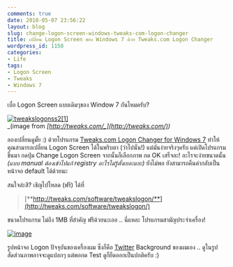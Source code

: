 ```yaml
---
comments: true
date: 2010-05-07 23:56:22
layout: blog
slug: change-logon-screen-windows-tweaks-com-logon-changer
title: เปลี่ยน Logon Screen ของ Windows 7 ด้วย Tweaks.com Logon Changer
wordpress_id: 1158
categories:
- Life
tags:
- Logon Screen
- Tweaks
- Windows 7
---
```


เบื่อ Logon Screen แบบเดิมๆของ Window 7 กันไหมครับ? 

 

[![tweakslogonss2[1]](http://www.armno.in.th/wp-content/uploads/2010/05/tweakslogonss21_thumb.jpg)](http://www.armno.in.th/wp-content/uploads/2010/05/tweakslogonss21.jpg)       
_(image from _[_http://tweaks.com/_](http://tweaks.com/)_)_

 

ลองเปลี่ยนดูมั้ย :) ด้วยโปรแกรม [Tweaks.com Logon Changer for Windows 7](http://tweaks.com/software/tweakslogon/) ทำให้คุณสามารถเปลี่ยน Logon Screen ได้ในพริบตา (ว่าไปนั่น!) แต่มันง่ายจริงๆครับ แค่เปิดโปรแกรมขึ้นมา กดปุ่ม Change Logon Screen จากนั้นก็เลือกภาพ กด OK เสร็จละ! อะไรจะง่ายขนาดนั้น _(แบบ manual ต้องเข้าไปแก้ registry อะไรไม่รู้ตั้งเยอะแยะ)_ ยังไม่พอ ยังสามารถคืนค่ากลับเป็นหน้าจอ default ได้ด้วยนะ

 

สนใจล่ะสิ? เชิญไปโหลด (ฟรี) ได้ที่

 

>   
> 
> [**http://tweaks.com/software/tweakslogon/**](http://tweaks.com/software/tweakslogon/)

 

ขนาดโปรแกรม ไม่ถึง 1MB ที่สำคัญ ฟรีด้วยนะเออ .. นี่แหละ โปรแกรมสามัญประจำเครื่อง!

 

[![image](http://www.armno.in.th/wp-content/uploads/2010/05/image_thumb.png)](http://www.armno.in.th/wp-content/uploads/2010/05/image.png)

 

รูปหน้าจอ Logon ปัจจุบันของเครื่องผม ซึ่งก็คือ [Twitter](http://twitter.com/armno) Background ของผมเอง .. ดูในรูปสัดส่วนภาพอาจจะดูแปลกๆ แต่พอกด Test ดูก็ยืดออกเป็นปกติครับ :)
